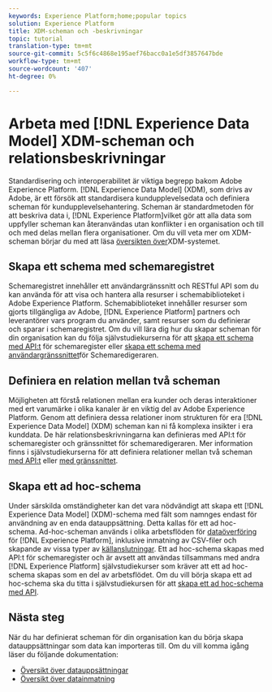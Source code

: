```yaml
---
keywords: Experience Platform;home;popular topics
solution: Experience Platform
title: XDM-scheman och -beskrivningar
topic: tutorial
translation-type: tm+mt
source-git-commit: 5c5f6c4868e195aef76bacc0a1e5df3857647bde
workflow-type: tm+mt
source-wordcount: '407'
ht-degree: 0%

---
```



# Arbeta med [!DNL Experience Data Model] XDM-scheman och relationsbeskrivningar

Standardisering och interoperabilitet är viktiga begrepp bakom Adobe Experience Platform. [!DNL Experience Data Model] (XDM), som drivs av Adobe, är ett försök att standardisera kundupplevelsedata och definiera scheman för kundupplevelsehantering. Scheman är standardmetoden för att beskriva data i, [!DNL Experience Platform]vilket gör att alla data som uppfyller scheman kan återanvändas utan konflikter i en organisation och till och med delas mellan flera organisationer. Om du vill veta mer om XDM-scheman börjar du med att läsa [översikten över](../xdm/home.md)XDM-systemet.

## Skapa ett schema med schemaregistret

Schemaregistret innehåller ett användargränssnitt och RESTful API som du kan använda för att visa och hantera alla resurser i schemabiblioteket i Adobe Experience Platform. Schemabiblioteket innehåller resurser som gjorts tillgängliga av Adobe, [!DNL Experience Platform] partners och leverantörer vars program du använder, samt resurser som du definierar och sparar i schemaregistret. Om du vill lära dig hur du skapar scheman för din organisation kan du följa självstudiekurserna för att [skapa ett schema med API:t](../xdm/tutorials/create-schema-api.md) för schemaregister eller [skapa ett schema med användargränssnittet](../xdm/tutorials/create-schema-ui.md)för Schemaredigeraren.

## Definiera en relation mellan två scheman

Möjligheten att förstå relationen mellan era kunder och deras interaktioner med ert varumärke i olika kanaler är en viktig del av Adobe Experience Platform. Genom att definiera dessa relationer inom strukturen för era [!DNL Experience Data Model] (XDM) scheman kan ni få komplexa insikter i era kunddata. De här relationsbeskrivningarna kan definieras med API:t för schemaregister och gränssnittet för schemaredigeraren. Mer information finns i självstudiekurserna för att definiera relationer mellan två scheman [med API:t](../xdm/tutorials/relationship-api.md) eller [med gränssnittet](../xdm/tutorials/relationship-ui.md).

## Skapa ett ad hoc-schema

Under särskilda omständigheter kan det vara nödvändigt att skapa ett [!DNL Experience Data Model] (XDM)-schema med fält som namnges endast för användning av en enda datauppsättning. Detta kallas för ett ad hoc-schema. Ad-hoc-scheman används i olika arbetsflöden för [dataöverföring](../ingestion/home.md) för [!DNL Experience Platform], inklusive inmatning av CSV-filer och skapande av vissa typer av [källanslutningar](../sources/home.md). Ett ad hoc-schema skapas med API:t för schemaregister och är avsett att användas tillsammans med andra [!DNL Experience Platform] självstudiekurser som kräver att ett ad hoc-schema skapas som en del av arbetsflödet. Om du vill börja skapa ett ad hoc-schema ska du titta i självstudiekursen för att [skapa ett ad hoc-schema med API](../xdm/tutorials/ad-hoc.md).

## Nästa steg

När du har definierat scheman för din organisation kan du börja skapa datauppsättningar som data kan importeras till. Om du vill komma igång läser du följande dokumentation:

* [Översikt över datauppsättningar](../catalog/datasets/overview.md)
* [Översikt över datainmatning](../ingestion/home.md)